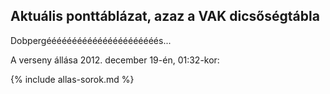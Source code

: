 ## Aktuális ponttáblázat, azaz a VAK dicsőségtábla

Dobpergéééééééééééééééééééééés...

A verseny állása 2012. december 19-én, 01:32-kor:

{% include allas-sorok.md %}
